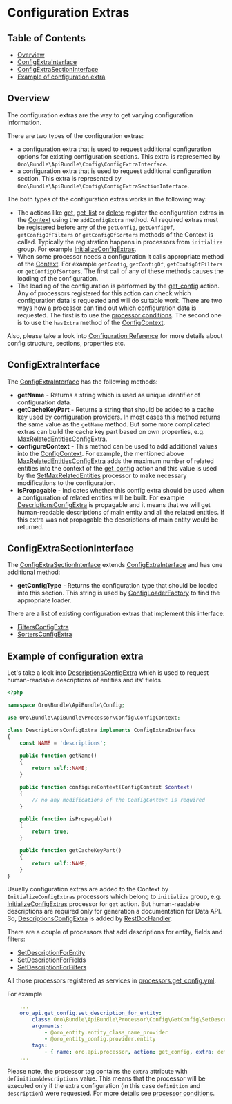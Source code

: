 Configuration Extras
====================

Table of Contents
-----------------
 - [Overview](#overview)
 - [ConfigExtraInterface](#configextrainterface)
 - [ConfigExtraSectionInterface](#configextrasectioninterface)
 - [Example of configuration extra](#example-of-configuration-extra)

Overview
--------

The configuration extras are the way to get varying configuration information.

There are two types of the configuration extras:

- a configuration extra that is used to request additional configuration options for existing configuration sections. This extra is represented by `Oro\Bundle\ApiBundle\Config\ConfigExtraInterface`.
- a configuration extra that is used to request additional configuration section. This extra is represented by `Oro\Bundle\ApiBundle\Config\ConfigExtraSectionInterface`.

The both types of the configuration extras works in the following way:

- The actions like [get](./actions.md#get-action), [get_list](./actions.md#get_list-action) or [delete](./actions.md#delete-action) register the configuration extras in the [Context](./actions.md#context-class) using the `addConfigExtra` method. All required extras must be registered before any of the `getConfig`, `getConfigOf`, `getConfigOfFilters` or `getConfigOfSorters` methods of the Context is called. Typically the registration happens in processors from `initialize` group. For example [InitializeConfigExtras](../../Processor/Get/InitializeConfigExtras.php).
- When some processor needs a configuration it calls appropriate method of the [Context](./actions.md#context-class). For example `getConfig`, `getConfigOf`, `getConfigOfFilters` or `getConfigOfSorters`. The first call of any of these methods causes the loading of the configuration.
- The loading of the configuration is performed by the [get_config](./actions.md#get_config-action) action. Any of processors registered for this action can check which configuration data is requested and will do suitable work. There are two ways how a processor can find out which configuration data is requested. The first is to use the [processor conditions](./processors.md#processor-conditions). The second one is to use the `hasExtra` method of the [ConfigContext](../../Processor/Config/ConfigContext.php).

Also, please take a look into [Configuration Reference](./configuration.md) for more details about config structure, sections, properties etc.

ConfigExtraInterface
--------------------

The [ConfigExtraInterface](../../Config/ConfigExtraInterface.php) has the following methods:

 * **getName** - Returns a string which is used as unique identifier of configuration data.
 * **getCacheKeyPart** - Returns a string that should be added to a cache key used by [configuration providers](../../Provider/AbstractConfigProvider.php). In most cases this method returns the same value as the `getName` method. But some more complicated extras can build the cache key part based on own properties, e.g. [MaxRelatedEntitiesConfigExtra](../../Config/MaxRelatedEntitiesConfigExtra.php).
 * **configureContext** - This method can be used to add additional values into the [ConfigContext](../../Processor/Config/ConfigContext.php). For example, the mentioned above [MaxRelatedEntitiesConfigExtra](../../Config/MaxRelatedEntitiesConfigExtra.php) adds the maximum number of related entities into the context of the [get_config](./actions.md#get_config-action) action and this value is used by the [SetMaxRelatedEntities](../../Processor/Config/GetConfig/SetMaxRelatedEntities.php) processor to make necessary modifications to the configuration.
 * **isPropagable** - Indicates whether this config extra should be used when a configuration of related entities will be built. For example [DescriptionsConfigExtra](../../Config/DescriptionsConfigExtra.php) is propagable and it means that we will get human-readable descriptions of main entity and all the related entities. If this extra was not propagable the descriptions of main entity would be returned.


ConfigExtraSectionInterface
---------------------------

The [ConfigExtraSectionInterface](../../Config/ConfigExtraSectionInterface.php) extends [ConfigExtraInterface](../../Config/ConfigExtraInterface.php) and has one additional method:

 * **getConfigType** - Returns the configuration type that should be loaded into this section. This string is used by [ConfigLoaderFactory](../../Config/ConfigLoaderFactory.php) to find the appropriate loader.

There are a list of existing configuration extras that implement this interface:

- [FiltersConfigExtra](../../Config/FiltersConfigExtra.php)
- [SortersConfigExtra](../../Config/SortersConfigExtra.php)

Example of configuration extra
------------------------------

Let's take a look into [DescriptionsConfigExtra](../../Config/DescriptionsConfigExtra.php) which is used to request human-readable descriptions of entities and its' fields.

```php
<?php

namespace Oro\Bundle\ApiBundle\Config;

use Oro\Bundle\ApiBundle\Processor\Config\ConfigContext;

class DescriptionsConfigExtra implements ConfigExtraInterface
{
    const NAME = 'descriptions';

    public function getName()
    {
        return self::NAME;
    }

    public function configureContext(ConfigContext $context)
    {
        // no any modifications of the ConfigContext is required
    }

    public function isPropagable()
    {
        return true;
    }

    public function getCacheKeyPart()
    {
        return self::NAME;
    }
}
```

Usually configuration extras are added to the Context by `InitializeConfigExtras` processors which belong to `initialize` group, e.g. [InitializeConfigExtras](../../Processor/Get/InitializeConfigExtras.php) processor for `get` action. But human-readable descriptions are required only for generation a documentation for Data API. So, [DescriptionsConfigExtra](../../Config/DescriptionsConfigExtra.php) is added by [RestDocHandler](../../ApiDoc/RestDocHandler.php).

There are a couple of processors that add descriptions for entity, fields and filters:

 - [SetDescriptionForEntity](../../Processor/Config/GetConfig/SetDescriptionForEntity.php)
 - [SetDescriptionForFields](../../Processor/Config/Shared/SetDescriptionForFields.php)
 - [SetDescriptionForFilters](../../Processor/Config/Shared/SetDescriptionForFilters.php)

All those processors registered as services in [processors.get_config.yml](../config/processors.get_config.yml).

For example

```yaml
    ...
    oro_api.get_config.set_description_for_entity:
        class: Oro\Bundle\ApiBundle\Processor\Config\GetConfig\SetDescriptionForEntity
        arguments:
            - @oro_entity.entity_class_name_provider
            - @oro_entity_config.provider.entity
        tags:
            - { name: oro.api.processor, action: get_config, extra: definition&descriptions, priority: -200 }
    ...
```

Please note, the processor tag contains the `extra` attribute with `definition&descriptions` value. This means that the processor will be executed only if the extra configuration (in this case `definition` and `description`) were requested. For more details see [processor conditions](./processors.md#processor-conditions).
